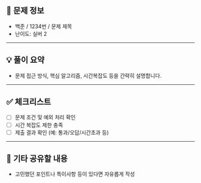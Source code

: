 ## 📌 문제 정보  
- 백준 / 1234번 / 문제 제목  
- 난이도: 실버 2

---

## 💡 풀이 요약  
- 문제 접근 방식, 핵심 알고리즘, 시간복잡도 등을 간략히 설명합니다.

---

## ✅ 체크리스트  
- [ ] 문제 조건 및 예외 처리 확인  
- [ ] 시간 복잡도 제한 충족  
- [ ] 제출 결과 확인 (예: 통과/오답/시간초과 등)

---

## 💬 기타 공유할 내용  
- 고민했던 포인트나 특이사항 등이 있다면 자유롭게 작성
